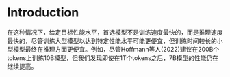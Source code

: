 





# Introduction



在这种情况下，给定目标性能水平，首选模型不是训练速度最快的，而是推理速度最快的，尽管训练大型模型以达到特定性能水平可能更便宜，但训练时间较长的小型模型最终在推理方面更便宜。例如，尽管Hoffmann等人(2022)建议在200B个tokens上训练10B模型，但我们发现即使在1T个tokens之后，7B模型的性能仍在继续提高。